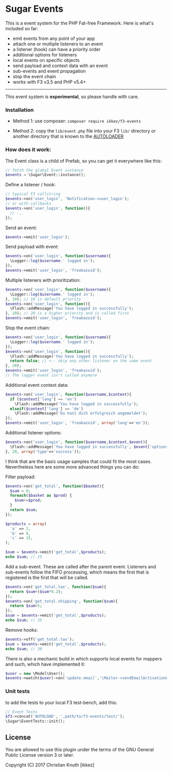 # Sugar Events 

This is a event system for the PHP Fat-free Framework. Here is what's included so far:

* emit events from any point of your app
* attach one or multiple listeners to an event
* a listener (hook) can have a priority order
* additional options for listeners
* local events on specific objects
* send payload and context data with an event
* sub-events and event propagation
* stop the event chain
* works with F3 v3.5 and PHP v5.4+

---

This event system is **experimental**, so please handle with care.


### Installation


- Method 1: use composer: `composer require ikkez/f3-events`

- Method 2: copy the `lib/event.php` file into your F3 `lib/` directory or another directory that is known to the [AUTOLOADER](https://fatfreeframework.com/quick-reference#AUTOLOAD)


### How does it work:

The Event class is a child of Prefab, so you can get it everywhere like this:

```php
// fetch the global Event instance
$events = \Sugar\Event::instance();
```

Define a listener / hook:

```php
// typical F3 callstring
$events->on('user_login', 'Notification->user_login');
// or with callbacks
$events->on('user_login', function(){
  // ...
});
```

Send an event:

```php
$events->emit('user_login');
```

Send payload with event:

```php
$events->on('user_login', function($username){
  \Logger::log($username.' logged in');
});
$events->emit('user_login', 'freakazoid');
```

Multiple listeners with prioritization:

```php
$events->on('user_login', function($username){
  \Logger::log($username.' logged in');
}, 10); // 10 is default priority
$events->on('user_login', function(){
  \Flash::addMessage('You have logged in successfully');
}, 20); // 20 is a higher priority and is called first
$events->emit('user_login', 'freakazoid');
```

Stop the event chain:

```php
$events->on('user_login', function($username){
  \Logger::log($username.' logged in');
});
$events->on('user_login', function(){
  \Flash::addMessage('You have logged in successfully');
  return false; // <-- skip any other listener on the same event
}, 20);
$events->emit('user_login', 'freakazoid');
// The logger event isn't called anymore
```

Additional event context data:

```php
$events->on('user_login', function($username,$context){
  if ($context['lang'] == 'en')
    \Flash::addMessage('You have logged in successfully');
  elseif($context['lang'] == 'de')
    \Flash::addMessage('Du hast dich erfolgreich angemeldet');
});
$events->emit('user_login', 'freakazoid', array('lang'=>'en'));
```

Additional listener options:

```php
$events->on('user_login', function($username,$context,$event){
  \Flash::addMessage('You have logged in successfully', $event['options']['type']);
}, 20, array('type'=>'success'));
```

I think that are the basic usage samples that could fit the most cases. Nevertheless here are some more advanced things you can do:


Filter payload:
```php
$events->on('get_total', function($basket){
  $sum = 0;
  foreach($basket as $prod) {
    $sum+=$prod;
  }
  return $sum;
});

$products = array(
  'a' => 2,
  'b' => 8,
  'c' => 15,
);

$sum = $events->emit('get_total',$products);
echo $sum; // 25
```

Add a sub-event. These are called after the parent event. Listeners and sub-events follow the FIFO processing, which means the first that is registered is the first that will be called.

```php
$events->on('get_total.tax', function($sum){
  return $sum+($sum*0.2);
});
$events->on('get_total.shipping', function($sum){
  return $sum+5;
});
$sum = $events->emit('get_total',$products);
echo $sum; // 35
```

Remove hooks:

```php
$events->off('get_total.tax');
$sum = $events->emit('get_total',$products);
echo $sum; // 30
```

There is also a mechanic build in which supports local events for mappers and such, which have implemented it:

```php
$user = new \Model\User();
$events->watch($user)->on('update.email','\Mailer->sendEmailActivationLink');
```


### Unit tests

to add the tests to your local F3 test-bench, add this:

```php
// Event Tests
$f3->concat('AUTOLOAD', ',path/to/f3-events/test/');
\Sugar\EventTests::init();
```


## License

You are allowed to use this plugin under the terms of the GNU General Public License version 3 or later.

Copyright (C) 2017 Christian Knuth [ikkez]
